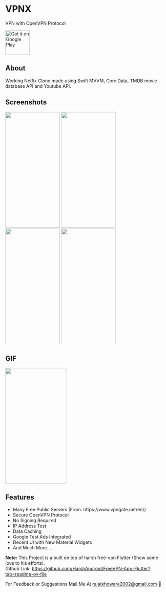 # VPNX
VPN with OpenVPN Protocol
 <p <a href='https://play.google.com/store/apps/details?id=com.rajatKhoware.masterVpn'><img alt='Get it on Google Play' src='https://play.google.com/intl/en_us/badges/static/images/badges/en_badge_web_generic.png' height="76"/></a> </p>

## About
Working Netfix Clone made using Swift MVVM, Core Data, TMDB movie database API and Youtube API.


## Screenshots

<div class="row">
<img src="https://github.com/RajatKhoware/RajatKhoware/assets/107408201/7e132b27-bd55-489a-842d-e2aa8d183a7e.png" width="170" height="360">
<img src="https://github.com/RajatKhoware/RajatKhoware/assets/107408201/afb749d3-27a3-4108-9ac8-375b48ab15b0.png" width="170" height="360">
<img src="https://github.com/RajatKhoware/RajatKhoware/assets/107408201/0275e0f8-3bec-4b55-a398-4559f1313af0.png" width="170" height="360">
<img src="https://github.com/RajatKhoware/RajatKhoware/assets/107408201/eb8a0884-cf72-4a5b-8db0-db16dcda0065.png" width="170" height="360">
</div>



## GIF

<div class="row">
<img src="https://github.com/RajatKhoware/VPNX-Flutter/assets/107408201/f1103de5-4af2-4f1c-a75c-63a5df0f2566.gif" width="190" height="360"/>
 </div>


## Features

<ul>
<li>Many Free Public Servers (From: https://www.vpngate.net/en/)
<li>Secure OpenVPN Protocol
<li>No Signing Required
<li>IP Address Test
<li>Data Caching
<li>Google Test Ads Integrated
<li>Decent UI with New Material Widgets
<li>And Much More....
</ul>

<b>Note:</b> This Project is a built on top of harsh free-vpn Flutter (Show some love to his efforts).
<br>Github Link: https://github.com/HarshAndroid/FreeVPN-App-Flutter?tab=readme-ov-file
  
<!--  <b>Note:</b> This Project is Much More Improved (i.e. Contains New Features) & Optimized than Youtube Course Project. -->
For Feedback or Suggestions Mail Me At rajatkhoware2002@gmail.com 🙂
